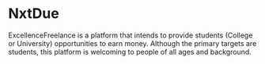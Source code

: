 # NxtDue
ExcellenceFreelance is a platform that intends to provide students (College or University) opportunities to earn money. Although the primary targets are students, this platform is welcoming to people of all ages and background. 
